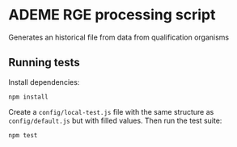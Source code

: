 # ADEME RGE processing script

Generates an historical file from data from qualification organisms

## Running tests

Install dependencies:

```
npm install
```

Create a `config/local-test.js` file with the same structure as `config/default.js` but with filled values.
Then run the test suite:

```
npm test
```